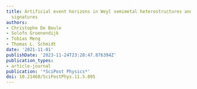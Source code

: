 ```yaml
---
title: Artificial event horizons in Weyl semimetal heterostructures and their  non-equilibrium
  signatures
authors:
- Christophe De Beule
- Solofo Groenendijk
- Tobias Meng
- Thomas L. Schmidt
date: '2021-11-01'
publishDate: '2023-11-24T23:28:47.876394Z'
publication_types:
- article-journal
publication: '*SciPost Physics*'
doi: 10.21468/SciPostPhys.11.5.095
---
```

